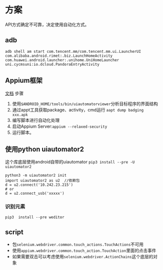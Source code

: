 # 方案
API方式确定不可靠，决定使用自动化方式。
## adb
`adb shell am start com.tencent.mm/com.tencent.mm.ui.LauncherUI`
`com.alibaba.android.rimet:.biz.LaunchHomeActivity`
`com.huawei.android.launcher:.unihome.UniHomeLauncher`
`uni.cycmsuni:io.dcloud.PandoraEntryActivity`
## Appium框架
[文档](`https://appium.io/docs/en/writing-running-appium/caps/index.html`)
步骤
1. 使用`$ANDROID_HOME/tools/bin/uiautomatorviewer`分析目标程序的界面结构
2. 通过appt工具获取package、activity，cmd运行  `aapt dump badging  xxx.apk`
3. 编写脚本进行自动化处理
4. 启动Appium Server:`appium --relaxed-security`
5. 运行脚本。


## 使用python uiautomator2
这个库底层使用android自带的uiautomator
`pip3 install --pre -U uiautomator2`
```
python3 -m uiautomator2 init
import uiautomator2 as u2  //依赖包
d = u2.connect('10.242.23.215')
# or
d = u2.connect_usb('xxxxx')
```
### 识别元素
`pip3  install --pre weditor`
## script
- 包`selenium.webdriver.common.touch_actions.TouchActions`不可用
- 使用`appium.webdriver.common.touch_action.TouchAction`里面的点击事件
- 如果需要双击可以考虑使用`selenium.webdriver.ActionChains`这个底层的对象